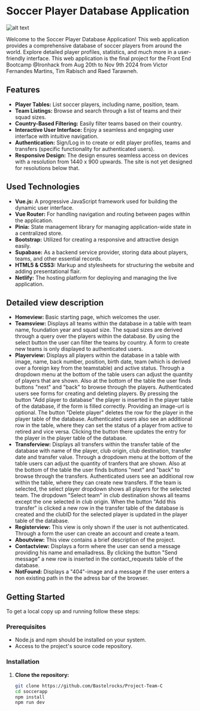 # Soccer Player Database Application

![alt text](image.png)

Welcome to the Soccer Player Database Application! This web application provides a comprehensive database of soccer players from around the world. Explore detailed player profiles, statistics, and much more in a user-friendly interface. This web application is the final project for the Front End Bootcamp @Ironhack from Aug 20th to Nov 9th 2024 from Victor Fernandes Martins, Tim Rabisch and Raed Tarawneh.

## Features

- **Player Tables:** List soccer players, including name, position, team.
- **Team Listings:** Browse and search through a list of teams and their squad sizes.
- **Country-Based Filtering:** Easily filter teams based on their country.
- **Interactive User Interface:** Enjoy a seamless and engaging user interface with intuitive navigation.
- **Authentication:** Sign/Log in to create or edit player profiles, teams and transfers (specific functionality for authenticated users).
- **Responsive Design:** The design ensures seamless access on devices with a resolution from 1440 x 900 upwards. The site is not yet designed for resolutions below that.

## Used Technologies

- **Vue.js:** A progressive JavaScript framework used for building the dynamic user interface.
- **Vue Router:** For handling navigation and routing between pages within the application.
- **Pinia:** State management library for managing application-wide state in a centralized store.
- **Bootstrap:** Utilized for creating a responsive and attractive design easily.
- **Supabase:** As a backend service provider, storing data about players, teams, and other essential records.
- **HTML5 & CSS3:** Markup and stylesheets for structuring the website and adding presentational flair.
- **Netlify:** The hosting platform for deploying and managing the live application.

## Detailed view description

- **Homeview:** Basic starting page, which welcomes the user.
- **Teamsview:** Displays all teams within the database in a table with team name, foundation year and squad size. The squad sizes are derived through a query over the players within the database. By using the select button the user can filter the teams by country. A form to create new teams is only displayed to authenticated users.
- **Playerview:** Displays all players within the database in a table with image, name, back number, position, birth date, team (which is derived over a foreign key from the teamstable) and active status. Through a dropdown menu at the bottom of the table users can adjust the quantity of players that are shown. Also at the bottom of the table the user finds buttons "next" and "back" to browse through the players. Authenticated users see forms for creating and deleting players. By pressing the button "Add player to database" the player is inserted in the player table of the database, if the form is filled correctly. Providing an image-url is optional. The button "Delete player" deletes the row for the player in the player table of the database. Authenticated users also see an additional row in the table, where they can set the status of a player from active to retired and vice versa. Clicking the button there updates the entry for the player in the player table of the database.
- **Transferview:** Displays all transfers within the transfer table of the database with name of the player, club origin, club destination, transfer date and transfer value. Through a dropdown menu at the bottom of the table users can adjust the quantity of tranfers that are shown. Also at the bottom of the table the user finds buttons "next" and "back" to browse through the transfers. Authenticated users see an additional row within the table, where they can create new transfers. If the team is selected, the select player dropdown shows all players for the selected team. The dropdown "Select team" in club destination shows all teams except the one selected in club origin. When the button "Add this transfer" is clicked a new row in the transfer table of the database is created and the clubID for the selected player is updated in the player table of the database.
- **Registerview:** This view is only shown if the user is not authenticated. Through a form the user can create an account and create a team.
- **Aboutview:** This view contains a brief description of the project.
- **Contactview:** Displays a form where the user can send a message providing his name and emailadress. By clicking the button "Send message" a new row is inserted in the contact_requests table of the database.
- **NotFound:** Displays a "404"-image and a message if the user enters a non existing path in the the adress bar of the browser.

## Getting Started

To get a local copy up and running follow these steps:

### Prerequisites

- Node.js and npm should be installed on your system.
- Access to the project's source code repository.

### Installation

1. **Clone the repository:**

   ```bash
   git clone https://github.com/Bastelrocks/Project-Team-C
   cd soccerapp
   npm install
   npm run dev
